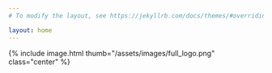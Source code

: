 ```yaml
---
# To modify the layout, see https://jekyllrb.com/docs/themes/#overriding-theme-defaults

layout: home
---
```

 {% include image.html thumb="/assets/images/full_logo.png" class="center" %}
 
 